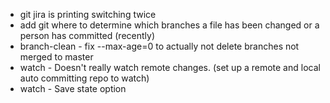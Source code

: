 * git jira is printing switching twice
* add git where to determine which branches a file has been changed or a person has committed (recently)
* branch-clean - fix --max-age=0 to actually not delete branches not merged to master
* watch - Doesn't really watch remote changes. (set up a remote and local auto committing repo to watch)
* watch - Save state option
